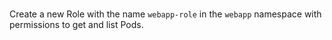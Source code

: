 <br>

Create a new Role with the name `webapp-role` in the `webapp` namespace with permissions to get and list Pods. 
